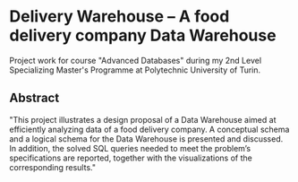 # Delivery Warehouse – A food delivery company Data Warehouse
Project work for course "Advanced Databases" during my 2nd Level Specializing Master's Programme at Polytechnic University of Turin.

## Abstract
"This project illustrates a design proposal of a Data Warehouse aimed at efficiently analyzing data of a food delivery company. A conceptual schema and a logical schema for the Data Warehouse is presented and discussed. In addition, the solved SQL queries needed to meet the problem’s specifications are reported, together with the visualizations of the corresponding results."
